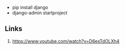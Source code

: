 - pip install django
- django-admin startproject
## Links
1. https://www.youtube.com/watch?v=D6esTdOLXh4
